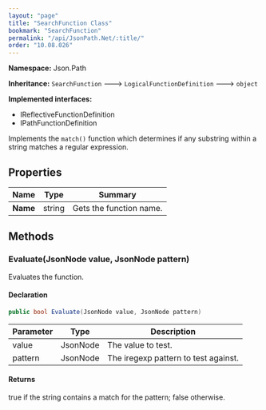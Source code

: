 ```yaml
---
layout: "page"
title: "SearchFunction Class"
bookmark: "SearchFunction"
permalink: "/api/JsonPath.Net/:title/"
order: "10.08.026"
---
```

**Namespace:** Json.Path

**Inheritance:**
`SearchFunction`
 🡒 
`LogicalFunctionDefinition`
 🡒 
`object`

**Implemented interfaces:**

- IReflectiveFunctionDefinition
- IPathFunctionDefinition

Implements the `match()` function which determines if any substring within
a string matches a regular expression.

## Properties

| Name | Type | Summary |
|---|---|---|
| **Name** | string | Gets the function name. |

## Methods

### Evaluate(JsonNode value, JsonNode pattern)

Evaluates the function.

#### Declaration

```c#
public bool Evaluate(JsonNode value, JsonNode pattern)
```

| Parameter | Type | Description |
|---|---|---|
| value | JsonNode | The value to test. |
| pattern | JsonNode | The iregexp pattern to test against. |


#### Returns

true if the string contains a match for the pattern; false otherwise.

